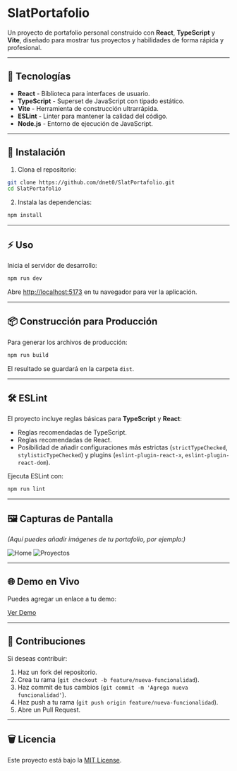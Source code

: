 # SlatPortafolio

Un proyecto de portafolio personal construido con **React**, **TypeScript** y **Vite**, diseñado para mostrar tus proyectos y habilidades de forma rápida y profesional.

---

## 🚀 Tecnologías

* **React** - Biblioteca para interfaces de usuario.
* **TypeScript** - Superset de JavaScript con tipado estático.
* **Vite** - Herramienta de construcción ultrarrápida.
* **ESLint** - Linter para mantener la calidad del código.
* **Node.js** - Entorno de ejecución de JavaScript.

---

## 💼 Instalación

1. Clona el repositorio:

```bash
git clone https://github.com/dnet0/SlatPortafolio.git
cd SlatPortafolio
```

2. Instala las dependencias:

```bash
npm install
```

---

## ⚡ Uso

Inicia el servidor de desarrollo:

```bash
npm run dev
```

Abre [http://localhost:5173](http://localhost:5173) en tu navegador para ver la aplicación.

---

## 📦 Construcción para Producción

Para generar los archivos de producción:

```bash
npm run build
```

El resultado se guardará en la carpeta `dist`.

---

## 🛠 ESLint

El proyecto incluye reglas básicas para **TypeScript** y **React**:

* Reglas recomendadas de TypeScript.
* Reglas recomendadas de React.
* Posibilidad de añadir configuraciones más estrictas (`strictTypeChecked`, `stylisticTypeChecked`) y plugins (`eslint-plugin-react-x`, `eslint-plugin-react-dom`).

Ejecuta ESLint con:

```bash
npm run lint
```

---

## 🖼 Capturas de Pantalla

*(Aquí puedes añadir imágenes de tu portafolio, por ejemplo:)*

![Home](./screenshots/home.png)
![Proyectos](./screenshots/projects.png)

---

## 🌐 Demo en Vivo

Puedes agregar un enlace a tu demo:

[Ver Demo](https://tudominio.com)

---

## 🤝 Contribuciones

Si deseas contribuir:

1. Haz un fork del repositorio.
2. Crea tu rama (`git checkout -b feature/nueva-funcionalidad`).
3. Haz commit de tus cambios (`git commit -m 'Agrega nueva funcionalidad'`).
4. Haz push a tu rama (`git push origin feature/nueva-funcionalidad`).
5. Abre un Pull Request.

---

## 🗑️ Licencia

Este proyecto está bajo la [MIT License](LICENSE).
